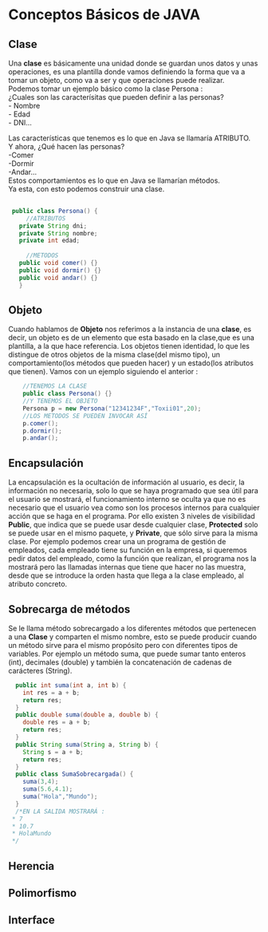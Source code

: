   Conceptos Básicos de JAVA
  ======
  
   Clase
   ------
   
   Una **clase** es básicamente una unidad donde se guardan unos datos y unas operaciones, es una plantilla   donde vamos definiendo la forma que va a tomar un objeto, como va a ser y que operaciones puede realizar.  
   Podemos tomar un ejemplo básico como la clase Persona :   
   ¿Cuales son las caracterísitas que pueden definir a las personas?  
    - Nombre  
    - Edad   
    - DNI...  
    
   Las características que tenemos es lo que en Java se llamaría ATRIBUTO.  
   Y ahora, ¿Qué hacen las personas?  
    -Comer  
    -Dormir  
    -Andar...  
    Estos comportamientos es lo que en Java se llamarían métodos.  
    Ya esta, con esto podemos construir una clase.
   
   ```java
    
    public class Persona() {
        //ATRIBUTOS
      private String dni;
      private String nombre;
      private int edad;
      
        //METODOS
      public void comer() {}
      public void dormir() {}
      public void andar() {}
      }
```
       
   Objeto
   ------
  
  Cuando hablamos de **Objeto** nos referimos a la instancia de una **clase**, es decir, un objeto es  de un elemento que esta basado en la clase,que es una plantilla, a la que hace referencia. Los objetos tienen identidad, lo que les distingue de otros objetos de la misma clase(del mismo tipo), un comportamiento(los métodos que pueden hacer) y un estado(los atributos que tienen). 
  Vamos con un ejemplo siguiendo el anterior :  
```java
    //TENEMOS LA CLASE 
    public class Persona() {}
    //Y TENEMOS EL OBJETO
    Persona p = new Persona("12341234F","Toxii01",20);
    //LOS METODOS SE PUEDEN INVOCAR ASÍ
    p.comer();
    p.dormir();
    p.andar();
```
   Encapsulación
   ------
   La encapsulación es la ocultación de información al usuario, es decir, la información no necesaria, solo lo que se haya programado que sea útil para el usuario se mostrará, el funcionamiento interno se oculta ya que no es necesario que el usuario vea como son los procesos internos para cualquier acción que se haga en el programa. Por ello existen 3 niveles de visibilidad **Public**, que indica que se puede usar desde cualquier clase, **Protected** solo se puede usar en el mismo paquete, y **Private**, que sólo sirve para la misma clase.
    Por ejemplo podemos crear una un programa de gestión de empleados, cada empleado tiene su función en la empresa, si queremos pedir datos del empleado, como la función que realizan, el programa nos la mostrará pero las llamadas internas que tiene que hacer no las muestra, desde que se introduce la orden hasta que llega a la clase empleado, al atributo concreto.
   
   Sobrecarga de métodos
   ------
   Se le llama método sobrecargado a los diferentes métodos que pertenecen a una **Clase** y comparten el mismo nombre, esto se puede producir cuando un método sirve para el mismo propósito pero con diferentes tipos de variables. Por ejemplo un método suma, que puede sumar tanto enteros (int), decimales (double) y también la concatenación de cadenas de carácteres (String).
```java
  public int suma(int a, int b) {
    int res = a + b;
    return res;
  }
  public double suma(double a, double b) {
    double res = a + b;
    return res;
  }
  public String suma(String a, String b) {
    String s = a + b;
    return res;
  }    
  public class SumaSobrecargada() {
    suma(3,4);
    suma(5.6,4.1);
    suma("Hola","Mundo");
  }
  /*EN LA SALIDA MOSTRARÁ :
 * 7
 * 10.7
 * HolaMundo
 */
```
   
   Herencia
   ------
   Polimorfismo
   ------
   Interface
   ------



